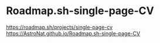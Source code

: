 # Roadmap.sh-single-page-CV
https://roadmap.sh/projects/single-page-cv
https://AstroNat.github.io/Roadmap.sh-single-page-CV
